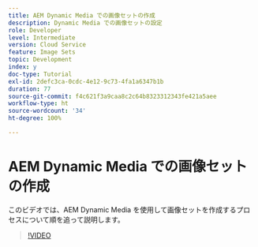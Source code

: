 ```yaml
---
title: AEM Dynamic Media での画像セットの作成
description: Dynamic Media での画像セットの設定
role: Developer
level: Intermediate
version: Cloud Service
feature: Image Sets
topic: Development
index: y
doc-type: Tutorial
exl-id: 2defc3ca-0cdc-4e12-9c73-4fa1a6347b1b
duration: 77
source-git-commit: f4c621f3a9caa8c2c64b8323312343fe421a5aee
workflow-type: ht
source-wordcount: '34'
ht-degree: 100%

---
```


# AEM Dynamic Media での画像セットの作成

このビデオでは、AEM Dynamic Media を使用して画像セットを作成するプロセスについて順を追って説明します。

>[!VIDEO](https://video.tv.adobe.com/v/335581?quality=12&learn=on)
